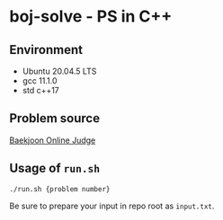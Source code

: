 
# boj-solve - PS in C++

## Environment

- Ubuntu 20.04.5 LTS
- gcc 11.1.0
- std c++17

## Problem source

[Baekjoon Online Judge](https://www.acmicpc.net)

## Usage of `run.sh`

`./run.sh {problem number}`

Be sure to prepare your input in repo root as `input.txt`.
